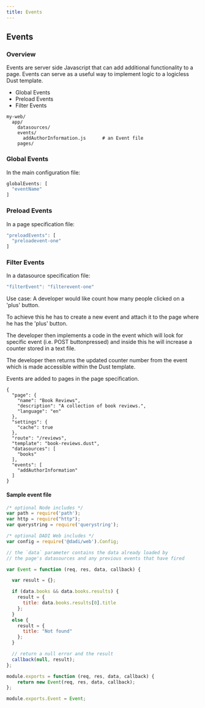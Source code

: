 ```yaml
---
title: Events
---
```


## Events

### Overview

Events are server side Javascript that can add additional functionality to a page. Events can serve as a useful way to implement logic to a logicless Dust template.

* Global Events
* Preload Events
* Filter Events

```
my-web/
  app/
    datasources/      
    events/           
      addAuthorInformation.js      # an Event file
    pages/            
```

### Global Events

In the main configuration file:

```js
globalEvents: [
  "eventName"
]
```

### Preload Events

In a page specification file:

```js
"preloadEvents": [
  "preloadevent-one"
]
```

### Filter Events

In a datasource specification file:

```js
"filterEvent": "filterevent-one"
```

Use case:
A developer would like count how many people clicked on a 'plus' button.

To achieve this he has to create a new event and attach it to the page where he has the 'plus' button.

The developer then implements a code in the event which will look for specific event (i.e. POST buttonpressed) and inside this he will increase a counter stored in a text file.

The developer then returns the updated counter number from the event which is made accessible within the Dust template.

Events are added to pages in the page specification.

```
{
  "page": {
    "name": "Book Reviews",
    "description": "A collection of book reviews.",
    "language": "en"
  },
  "settings": {
    "cache": true
  },
  "route": "/reviews",
  "template": "book-reviews.dust",
  "datasources": [
    "books"
  ],
  "events": [
    "addAuthorInformation"
  ]
}

```

#### Sample event file

```js
/* optional Node includes */
var path = require('path');
var http = require("http");
var querystring = require('querystring');

/* optional DADI Web includes */
var config = require('@dadi/web').Config;

// the `data` parameter contains the data already loaded by
// the page's datasources and any previous events that have fired

var Event = function (req, res, data, callback) {

  var result = {};

  if (data.books && data.books.results) {
    result = {
      title: data.books.results[0].title
    };
  }
  else {
    result = {
      title: "Not found"
    };
  }

  // return a null error and the result
  callback(null, result);
};

module.exports = function (req, res, data, callback) {
    return new Event(req, res, data, callback);
};

module.exports.Event = Event;
```

